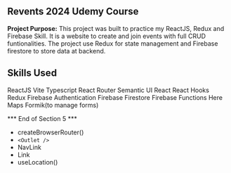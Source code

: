 ## Revents 2024 Udemy Course



**Project Purpose:**
This project was built to practice my ReactJS, Redux and Firebase Skill. It is a website to create and join events with full CRUD funtionalities. The project use Redux for state management and Firebase firestore to store data at backend.

## Skills Used
ReactJS
Vite
Typescript
React Router
Semantic UI React
React Hooks
Redux
Firebase Authentication
Firebase Firestore
Firebase Functions
Here Maps
Formik(to manage forms)

*** End of Section 5 ***
- createBrowserRouter()
- `<Outlet />`
-  NavLink
- Link
- useLocation()
